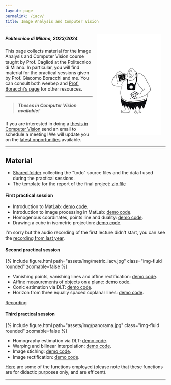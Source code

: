 ```yaml
---
layout: page
permalink: /iacv/
title: Image Analysis and Computer Vision
---
```

<img src="../assets/img/ciclope.jpg" align="right" Hspace="15" Vspace="0" 
Border="0"  width="200" height="auto">
#####   Politecnico di Milano, 2023/2024

This page collects material for the Image Analysis and Computer Vision course taught by Prof. Caglioti at the Politecnico di Milano. In particular, you will find material for the practical sessions given by  Prof. Giacomo Boracchi and me. You can consult both weebep and [Prof. Boracchi's page](https://boracchi.faculty.polimi.it/teaching/IACV.htm) for other resources.

***

> ##### Theses in Computer Vision available!
If you are interested in doing a [thesis in Computer Vision](https://magrilu.github.io/thesis/) send an email to schedule a meeting! We will update you on the [latest opportunities][thesisProposal] available.

***

## Material

* [Shared folder](https://polimi365-my.sharepoint.com/:f:/g/personal/10755186_polimi_it/Eob0HjQK20FKj315cVLFH-sBYxt9Clukjnq4zmjmtBWHSg?e=Tvkoqq) collecting the "todo" source files and the data I used during the practical sessions.
* The template for the report of the final project: [zip file](https://polimi365-my.sharepoint.com/:u:/g/personal/10755186_polimi_it/EXhqADe0KkZGlp9CWQ1nitsBlfI9aLphLl1cqkoIHmJ5Yg?e=X0joWl)

#### First practical session

* Introduction to MatLab:  [demo code](https://polimi365-my.sharepoint.com/:b:/g/personal/10755186_polimi_it/ES_imzLg2ClHiSaPRU6EXOsBVhtbhJZDJBdkl0-GyMXVsg?e=gUqsRg).
* Introduction to image processing in MatLab: [demo code](https://polimi365-my.sharepoint.com/:b:/g/personal/10755186_polimi_it/EWekWQ3NPDlCqubZjncu3sABQe1IIw0gaFzzvnJXtIJEJw?e=iZNWXg).
* Homogenous coordinates, points line and duality: [demo code](https://polimi365-my.sharepoint.com/:b:/g/personal/10755186_polimi_it/ESBh9VXfD8JMlaY2HznxOykBxsYrUJL_UvasAOlUZhwYgQ?e=PNI2GY). 
* Drawing a cube in isometric projection: [demo code](https://polimi365-my.sharepoint.com/:b:/g/personal/10755186_polimi_it/EREdWc5lK9BDoj0VfpkDxy0BHuuZogbld4d2sV7H_Xu1gw?e=dq8oll).

I'm sorry but the audio recording of the first lecture didn't start, you can see the [recording from last year](https://politecnicomilano.webex.com/politecnicomilano/ldr.php?RCID=087d50a09c84491071529fbb1669eb60).

#### Second practical session

<div class="col-sm-6 mt-3 mt-md-0">
    {% include figure.html path="assets/img/metric_iacv.jpg" class="img-fluid rounded" zoomable=false %} 
</div>

* Vanishing points, vanishing lines and affine rectification: [demo code](https://polimi365-my.sharepoint.com/:b:/g/personal/10755186_polimi_it/Edc6GXQEmp1Gnzs_215QHyUBde22dhS_0jW6TA_ezCBqAA?e=6qNhqA).
* Affine measurements of objects on a plane: [demo code](https://polimi365-my.sharepoint.com/:b:/g/personal/10755186_polimi_it/ESucvFpICgNIs5DoD1DIQ38BpqziA8p_YfvC8z9CSdt8Lg?e=GF0cLw).
* Conic estimation via DLT: [demo code](https://polimi365-my.sharepoint.com/:u:/g/personal/10755186_polimi_it/EX-98jj4zalDvUju9wOPa7ABoWjTtFNQDqi07X8M4rHZSQ?e=0W2MSz).
* Horizon from three equally spaced coplanar lines: [demo code](https://polimi365-my.sharepoint.com/:b:/g/personal/10755186_polimi_it/Ebr1CMH6bNtFhmM8wbYLbnIB6vxB5Gno_oLOx6Pyc7x2Tw?e=J5SPhJ).


[Recording]( https://politecnicomilano.webex.com/politecnicomilano/ldr.php?RCID=3d2cd4625ecab6891630a3c80b4e94a4)


#### Third practical session
<div class="col-sm-6 mt-3 mt-md-0">
    {% include figure.html path="assets/img/panorama.jpg" class="img-fluid rounded" zoomable=false %} 
</div>

* Homography estimation via DLT: [demo code](https://polimi365-my.sharepoint.com/:b:/g/personal/10755186_polimi_it/ERuj4hJpxUlOqk-ckPFHK68BrzlIGEPk6EjpPAbJVglu8A?e=ZWAsrl).
* Warping and bilinear interpolation: [demo code](https://polimi365-my.sharepoint.com/:b:/g/personal/10755186_polimi_it/ES57RFUqG79Bvu8FWaG1EI0BrQysPOxFDTkbUBLCI31yEw?e=i6v7pm).
* Image stiching: [demo code](https://polimi365-my.sharepoint.com/:b:/g/personal/10755186_polimi_it/EerjLTrVropOj0L0SbrUzT8BTlsr46A0iE2Ivp_0Ge74Aw?e=jVUrZ9).
* Image rectification: [demo code](https://polimi365-my.sharepoint.com/:b:/g/personal/10755186_polimi_it/EZ6WvA7bSTlGtjdRuuP0mzUB3XywbMEhqdK50Is68mdupQ?e=gHGJZ9).

[Here](https://polimi365-my.sharepoint.com/:f:/g/personal/10755186_polimi_it/EnkMVsuAT3JGmQQ25LsDZxUBauW3ukGSPrdOFs--BqLTHQ?e=MUdZmg) are some of the functions employed (please note that these functions are for didactic purposes only, and are efficent).

***


[thesisProposal]:https://boracchi.faculty.polimi.it/docs/Thesis_Opportunities_Boracchi.pdf


